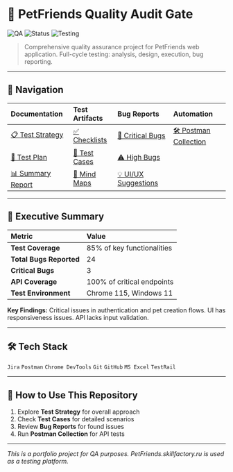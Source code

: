 # 🐾 PetFriends Quality Audit Gate

![QA](https://img.shields.io/badge/Level-Junior%20QA-success?style=for-the-badge&logo=testrail)
![Status](https://img.shields.io/badge/Status-Complete-green?style=for-the-badge)
![Testing](https://img.shields.io/badge/Testing-Manual%20%7C%20API%20%7C%20UI-blue?style=for-the-badge)

> Comprehensive quality assurance project for PetFriends web application. Full-cycle testing: analysis, design, execution, bug reporting.

---

## 📖 Navigation

| **Documentation** | **Test Artifacts** | **Bug Reports** | **Automation** |
| :--- | :--- | :--- | :--- |
| [📋 Test Strategy](documentation/Test_Strategy.md) | [✅ Checklists](test-design/checklists/) | [🐞 Critical Bugs](bug-reports/critical/) | [🛠 Postman Collection](automation/postman-collection/) |
| [📅 Test Plan](documentation/Test_Plan.md) | [🧪 Test Cases](test-design/test-cases/) | [⚠️ High Bugs](bug-reports/high/) | |
| [📊 Summary Report](documentation/Test_Summary_Report.md) | [🧠 Mind Maps](test-design/mind-maps/) | [💡 UI/UX Suggestions](bug-reports/ui-ux-suggestions/) | |

---

## 🎯 Executive Summary

| Metric | Value |
| :--- | :--- |
| **Test Coverage** | 85% of key functionalities |
| **Total Bugs Reported** | 24 |
| **Critical Bugs** | 3 |
| **API Coverage** | 100% of critical endpoints |
| **Test Environment** | Chrome 115, Windows 11 |

**Key Findings:** Critical issues in authentication and pet creation flows. UI has responsiveness issues. API lacks input validation.

---

## 🛠 Tech Stack

`Jira` `Postman` `Chrome DevTools` `Git` `GitHub` `MS Excel` `TestRail`

---

## 🚀 How to Use This Repository

1. Explore **Test Strategy** for overall approach
2. Check **Test Cases** for detailed scenarios  
3. Review **Bug Reports** for found issues
4. Run **Postman Collection** for API tests

---

*This is a portfolio project for QA purposes. PetFriends.skillfactory.ru is used as a testing platform.*

